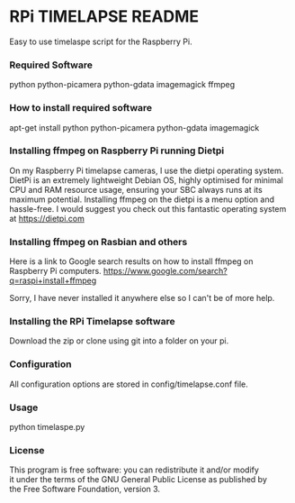 # RPi TIMELAPSE README #

Easy to use timelaspe script for the Raspberry Pi.

### Required Software ###
python
python-picamera
python-gdata
imagemagick
ffmpeg


### How to install required software ####

apt-get install python python-picamera python-gdata imagemagick

### Installing ffmpeg on Raspberry Pi running Dietpi
On my Raspberry Pi timelapse cameras, I use the dietpi operating system.  DietPi is an extremely lightweight Debian OS, highly optimised for minimal CPU and RAM resource usage, ensuring your SBC always runs at its maximum potential.  Installing ffmpeg on the dietpi is a menu option and hassle-free.  I would suggest you check out this fantastic operating system at https://dietpi.com

### Installing ffmpeg on Rasbian and others
Here is a link to Google search results on how to install ffmpeg on Raspberry Pi computers.
https://www.google.com/search?q=raspi+install+ffmpeg

Sorry, I have never installed it anywhere else so I can't be of more help.

### Installing the RPi Timelapse software ###

Download the zip or clone using git into a folder on your pi.

### Configuration ###

All configuration options are stored in config/timelapse.conf file.  

### Usage ###
python timelaspe.py

### License ###
This program is free software: you can redistribute it and/or modify  
it under the terms of the GNU General Public License as published by  
the Free Software Foundation, version 3.
